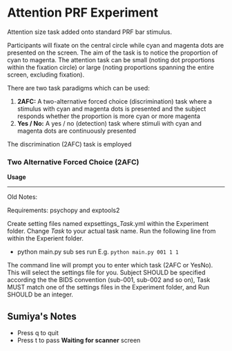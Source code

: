 # Attention PRF Experiment

Attention size task added onto standard PRF bar stimulus.

Participants will fixate on the central circle while cyan and magenta dots are presented on the screen. The aim of the task is to notice the proportion of cyan to magenta. The attention task can be small (noting dot proportions within the fixation circle) or large (noting proportions spanning the entire screen, excluding fixation).

There are two task paradigms which can be used:
1) **2AFC:** A two-alternative forced choice (discrimination) task where a stimulus with cyan and magenta dots is presented and the subject responds whether the proportion is more cyan or more magenta
2) **Yes / No:**  A yes / no (detection) task where stimuli with cyan and magenta dots are continuously presented 

The discrimination (2AFC) task is employed

### Two Alternative Forced Choice (2AFC)

**Usage**






---
Old Notes:

Requirements: psychopy and exptools2

Create setting files named expsettings_*Task*.yml within the Experiment folder. Change *Task* to your actual task name. Run the following line from within the Experient folder.

- python main.py sub ses run E.g. `python main.py 001 1 1`

The command line will prompt you to enter which task (2AFC or YesNo). This will select the settings file for you.
Subject SHOULD be specified according the the BIDS convention (sub-001, sub-002 and so on), Task MUST match one of the settings files in the Experiment folder, and Run SHOULD be an integer.

## Sumiya's Notes
- Press q to quit
- Press t to pass **Waiting for scanner** screen
